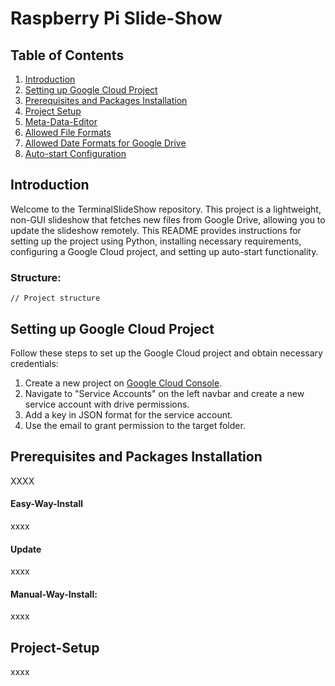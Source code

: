# Raspberry Pi Slide-Show

## Table of Contents

1. [Introduction](#introduction)
2. [Setting up Google Cloud Project](#setting-up-google-cloud-project)
3. [Prerequisites and Packages Installation](#prerequisites-and-packages-installation)
4. [Project Setup](#project-setup)
5. [Meta-Data-Editor](#metadataeditor)
6. [Allowed File Formats](#allowed-file-formats)
7. [Allowed Date Formats for Google Drive](#allowed-date-formats-for-google-drive)
8. [Auto-start Configuration](#auto-start-configuration)

## Introduction

Welcome to the TerminalSlideShow repository. This project is a lightweight, non-GUI slideshow that fetches new files from Google Drive, allowing you to update the slideshow remotely. 
This README provides instructions for setting up the project using Python, installing necessary requirements, configuring a Google Cloud project, and setting up auto-start functionality.

### Structure:

```
// Project structure

```

## Setting up Google Cloud Project

Follow these steps to set up the Google Cloud project and obtain necessary credentials:

1. Create a new project on [Google Cloud Console](https://console.cloud.google.com/).
2. Navigate to "Service Accounts" on the left navbar and create a new service account with drive permissions.
3. Add a key in JSON format for the service account.
4. Use the email to grant permission to the target folder.

## Prerequisites and Packages Installation
XXXX

#### Easy-Way-Install
xxxx

#### Update
xxxx

#### Manual-Way-Install:
xxxx

## Project-Setup
xxxx


